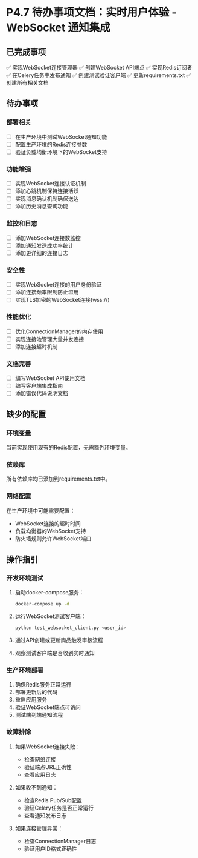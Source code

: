 # P4.7 待办事项文档：实时用户体验 - WebSocket 通知集成

## 已完成事项

✅ 实现WebSocket连接管理器
✅ 创建WebSocket API端点
✅ 实现Redis订阅者
✅ 在Celery任务中发布通知
✅ 创建测试验证客户端
✅ 更新requirements.txt
✅ 创建所有相关文档

## 待办事项

### 部署相关
- [ ] 在生产环境中测试WebSocket通知功能
- [ ] 配置生产环境的Redis连接参数
- [ ] 验证负载均衡环境下的WebSocket支持

### 功能增强
- [ ] 实现WebSocket连接认证机制
- [ ] 添加心跳机制保持连接活跃
- [ ] 实现消息确认机制确保送达
- [ ] 添加历史消息查询功能

### 监控和日志
- [ ] 添加WebSocket连接数监控
- [ ] 添加通知发送成功率统计
- [ ] 添加更详细的连接日志

### 安全性
- [ ] 实现WebSocket连接的用户身份验证
- [ ] 添加连接频率限制防止滥用
- [ ] 实现TLS加密的WebSocket连接(wss://)

### 性能优化
- [ ] 优化ConnectionManager的内存使用
- [ ] 实现连接池管理大量并发连接
- [ ] 添加连接超时机制

### 文档完善
- [ ] 编写WebSocket API使用文档
- [ ] 编写客户端集成指南
- [ ] 添加错误代码说明文档

## 缺少的配置

### 环境变量
当前实现使用现有的Redis配置，无需额外环境变量。

### 依赖库
所有依赖库均已添加到requirements.txt中。

### 网络配置
在生产环境中可能需要配置：
- WebSocket连接的超时时间
- 负载均衡器的WebSocket支持
- 防火墙规则允许WebSocket端口

## 操作指引

### 开发环境测试
1. 启动docker-compose服务：
   ```bash
   docker-compose up -d
   ```

2. 运行WebSocket测试客户端：
   ```bash
   python test_websocket_client.py <user_id>
   ```

3. 通过API创建或更新商品触发审核流程

4. 观察测试客户端是否收到实时通知

### 生产环境部署
1. 确保Redis服务正常运行
2. 部署更新后的代码
3. 重启应用服务
4. 验证WebSocket端点可访问
5. 测试端到端通知流程

### 故障排除
1. 如果WebSocket连接失败：
   - 检查网络连接
   - 验证端点URL正确性
   - 查看应用日志

2. 如果收不到通知：
   - 检查Redis Pub/Sub配置
   - 验证Celery任务是否正常运行
   - 查看通知发布日志

3. 如果连接管理异常：
   - 检查ConnectionManager日志
   - 验证用户ID格式正确性